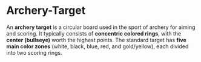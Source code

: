 # Archery-Target
An **archery target** is a circular board used in the sport of archery for aiming and scoring. It typically consists of **concentric colored rings**, with the **center (bullseye)** worth the highest points. The standard target has **five main color zones** (white, black, blue, red, and gold/yellow), each divided into two scoring rings.  
